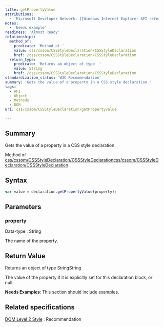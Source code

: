 ```yaml
---
title: getPropertyValue
attributions:
  - 'Microsoft Developer Network: [[Windows Internet Explorer API reference](http://msdn.microsoft.com/en-us/library/ie/hh828809%28v=vs.85%29.aspx) Article]'
notes:
  - 'Needs example'
readiness: 'Almost Ready'
relationships:
  method_of:
    predicate: 'Method of '
    value: css/cssom/CSSStyleDeclaration/CSSStyleDeclaration
    href: /css/cssom/CSSStyleDeclaration/CSSStyleDeclaration
  return_type:
    predicate: 'Returns an object of type  '
    value: String
    href: /css/cssom/CSSStyleDeclaration/CSSStyleDeclaration
standardization_status: 'W3C Recommendation'
summary: 'Gets the value of a property in a CSS style declaration.'
tags:
  - API
  - Object
  - Methods
  - DOM
uri: css/cssom/CSSStyleDeclaration/getPropertyValue

---
```

## Summary

Gets the value of a property in a CSS style declaration.

Method of [css/cssom/CSSStyleDeclaration/CSSStyleDeclaration](/css/cssom/CSSStyleDeclaration/CSSStyleDeclaration)[css/cssom/CSSStyleDeclaration/CSSStyleDeclaration](/css/cssom/CSSStyleDeclaration/CSSStyleDeclaration)

## Syntax

``` js
var value = declaration.getPropertyValue(property);
```

## Parameters

### property

 Data-type
:   String

 The name of the property.

## Return Value

Returns an object of type StringString

The value of the property if it is explicitly set for this declaration block, or null.

**Needs Examples**: This section should include examples.

## Related specifications

[DOM Level 2 Style](http://www.w3.org/TR/2000/REC-DOM-Level-2-Style-20001113/css.html)
:   Recommendation
